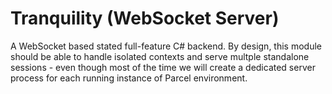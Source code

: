 # Tranquility (WebSocket Server)

A WebSocket based stated full-feature C# backend. By design, this module should be able to handle isolated contexts and serve multple standalone sessions - even though most of the time we will create a dedicated server process for each running instance of Parcel environment.